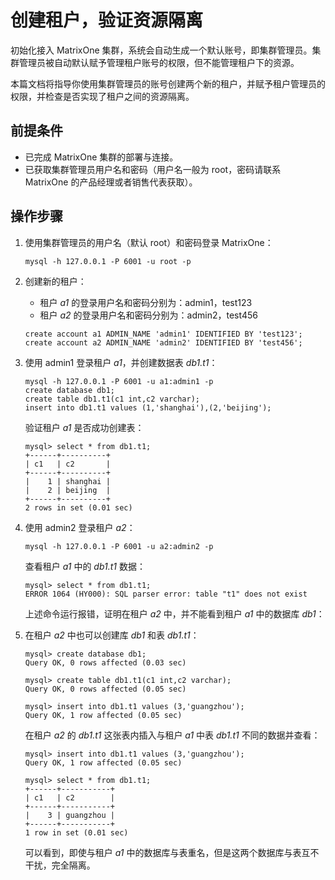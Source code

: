 # 创建租户，验证资源隔离

初始化接入 MatrixOne 集群，系统会自动生成一个默认账号，即集群管理员。集群管理员被自动默认赋予管理租户账号的权限，但不能管理租户下的资源。

本篇文档将指导你使用集群管理员的账号创建两个新的租户，并赋予租户管理员的权限，并检查是否实现了租户之间的资源隔离。

## 前提条件

- 已完成 MatrixOne 集群的部署与连接。
- 已获取集群管理员用户名和密码（用户名一般为 root，密码请联系 MatrixOne 的产品经理或者销售代表获取）。

## 操作步骤

1. 使用集群管理员的用户名（默认 root）和密码登录 MatrixOne：

    ```
    mysql -h 127.0.0.1 -P 6001 -u root -p
    ```

2. 创建新的租户：

    - 租户 *a1* 的登录用户名和密码分别为：admin1，test123
    - 租户 *a2* 的登录用户名和密码分别为：admin2，test456

    ```
    create account a1 ADMIN_NAME 'admin1' IDENTIFIED BY 'test123';
    create account a2 ADMIN_NAME 'admin2' IDENTIFIED BY 'test456';
    ```

3. 使用 admin1 登录租户 *a1*，并创建数据表 *db1.t1*：

    ```
    mysql -h 127.0.0.1 -P 6001 -u a1:admin1 -p
    create database db1;
    create table db1.t1(c1 int,c2 varchar);
    insert into db1.t1 values (1,'shanghai'),(2,'beijing');
    ```

    验证租户 *a1* 是否成功创建表：

    ```
    mysql> select * from db1.t1;
    +------+----------+
    | c1   | c2       |
    +------+----------+
    |    1 | shanghai |
    |    2 | beijing  |
    +------+----------+
    2 rows in set (0.01 sec)
    ```

4. 使用 admin2 登录租户 *a2*：

    ```
    mysql -h 127.0.0.1 -P 6001 -u a2:admin2 -p
    ```

    查看租户 *a1* 中的 *db1.t1* 数据：

    ```
    mysql> select * from db1.t1;
    ERROR 1064 (HY000): SQL parser error: table "t1" does not exist
    ```

    上述命令运行报错，证明在租户 *a2* 中，并不能看到租户 *a1* 中的数据库 *db1*：

5. 在租户 *a2* 中也可以创建库 *db1* 和表 *db1.t1*：

    ```
    mysql> create database db1;
    Query OK, 0 rows affected (0.03 sec)

    mysql> create table db1.t1(c1 int,c2 varchar);
    Query OK, 0 rows affected (0.05 sec)

    mysql> insert into db1.t1 values (3,'guangzhou');
    Query OK, 1 row affected (0.05 sec)
    ```

    在租户 *a2* 的 *db1.t1* 这张表内插入与租户 *a1* 中表 *db1.t1* 不同的数据并查看：

    ```
    mysql> insert into db1.t1 values (3,'guangzhou');
    Query OK, 1 row affected (0.05 sec)

    mysql> select * from db1.t1;
    +------+-----------+
    | c1   | c2        |
    +------+-----------+
    |    3 | guangzhou |
    +------+-----------+
    1 row in set (0.01 sec)
    ```

    可以看到，即使与租户 *a1* 中的数据库与表重名，但是这两个数据库与表互不干扰，完全隔离。
